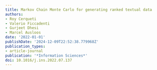 ```yaml
---
title: Markov Chain Monte Carlo for generating ranked textual data
authors:
- Roy Cerqueti
- Valerio Ficcadenti
- Gurjeet Dhesi
- Marcel Ausloos
date: '2022-01-01'
publishDate: '2024-12-09T22:52:38.779968Z'
publication_types:
- article-journal
publication: '*Information Sciences*'
doi: 10.1016/j.ins.2022.07.137
---
```

